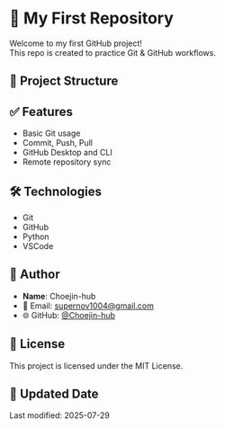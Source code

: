 # 🧪 My First Repository

Welcome to my first GitHub project!  
This repo is created to practice Git & GitHub workflows.

## 📂 Project Structure


## ✅ Features

- Basic Git usage
- Commit, Push, Pull
- GitHub Desktop and CLI
- Remote repository sync

## 🛠️ Technologies

- Git
- GitHub
- Python 
- VSCode

## 👤 Author

- **Name**: Choejin-hub
- 📧 Email: supernov1004@gmail.com
- 🌐 GitHub: [@Choejin-hub](https://github.com/Choejin-hub)

## 📜 License

This project is licensed under the MIT License.

## 📅 Updated Date

Last modified: 2025-07-29
